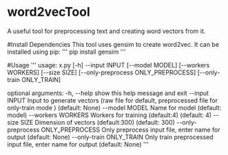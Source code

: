 # word2vecTool
A useful tool for preprocessing text  and creating word vectors from it.


#Install Dependencies
This tool uses gensim to create word2vec. It can be installed using pip:
'''
pip install gensim
'''

#Usage
'''
usage: x.py [-h] --input INPUT [--model MODEL] [--workers WORKERS]
            [--size SIZE] [--only-preprocess ONLY_PREPROCESS]
            [--only-train ONLY_TRAIN]

optional arguments:
  -h, --help            show this help message and exit
  --input INPUT         Input to generate vectors (raw file for default,
                        preprocessed file for only-train mode ) (default:
                        None)
  --model MODEL         Name for model (default: model)
  --workers WORKERS     Workers for training (default:4) (default: 4)
  --size SIZE           Dimension of vectors (default:300) (default: 300)
  --only-preprocess ONLY_PREPROCESS
                        Only preprocess input file, enter name for output
                        (default: None)
  --only-train ONLY_TRAIN
                        Only train preprocessed input file, enter name for
                        output (default: None)
'''
